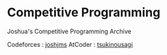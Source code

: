 # Competitive Programming
Joshua's Competitive Programming Archive

Codeforces  : [joshjms](https://codeforces.com/profile/joshjms)
AtCoder     : [tsukinousagi](https://atcoder.jp/users/tsukinousagi)

